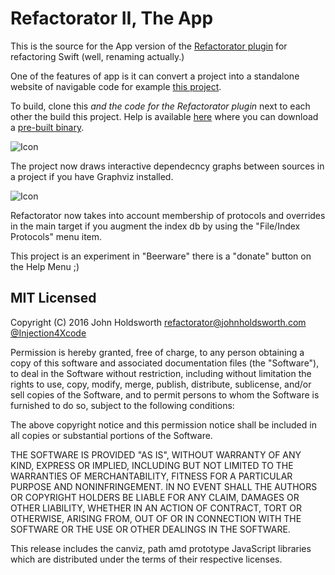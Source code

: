 # Refactorator II, The App

This is the source for the App version of the [Refactorator plugin](https://github.com/johnno1962/Refactorator)
for refactoring Swift (well, renaming actually.)

One of the features of app is it can convert a project into a standalone website of navigable code for
example [this project](http://johnholdsworth.com/refactorator).

To build, clone this *and the code for the Refactorator plugin* next to each other the build this project.
Help is available [here](http://johnholdsworth.com/refactorator.html) where you can download a [pre-built
binary](http://johnholdsworth.com/Refactorator.app.zip).

![Icon](http://johnholdsworth.com/refactorator2.gif)

The project now draws interactive dependecncy graphs between sources in a project if you have Graphviz installed.

![Icon](http://johnholdsworth.com/depends.png)

Refactorator now takes into account membership of protocols and overrides in the main target
if you augment the index db by using the "File/Index Protocols" menu item.

This project is an experiment in "Beerware" there is a "donate" button on the Help Menu ;)

## MIT Licensed

Copyright (C) 2016 John Holdsworth refactorator@johnholdsworth.com [@Injection4Xcode](https://twitter.com/@Injection4Xcode)

Permission is hereby granted, free of charge, to any person obtaining a copy of this software and associated 
documentation files (the "Software"), to deal in the Software without restriction, including without limitation 
the rights to use, copy, modify, merge, publish, distribute, sublicense, and/or sell copies of the Software, 
and to permit persons to whom the Software is furnished to do so, subject to the following conditions:

The above copyright notice and this permission notice shall be included in all copies or substantial 
portions of the Software.

THE SOFTWARE IS PROVIDED "AS IS", WITHOUT WARRANTY OF ANY KIND, EXPRESS OR IMPLIED, INCLUDING BUT NOT 
LIMITED TO THE WARRANTIES OF MERCHANTABILITY, FITNESS FOR A PARTICULAR PURPOSE AND NONINFRINGEMENT. 
IN NO EVENT SHALL THE AUTHORS OR COPYRIGHT HOLDERS BE LIABLE FOR ANY CLAIM, DAMAGES OR OTHER LIABILITY, 
WHETHER IN AN ACTION OF CONTRACT, TORT OR OTHERWISE, ARISING FROM, OUT OF OR IN CONNECTION WITH THE 
SOFTWARE OR THE USE OR OTHER DEALINGS IN THE SOFTWARE.

This release includes the canviz, path amd prototype JavaScript libraries which are distributed under the terms of their respective licenses.

